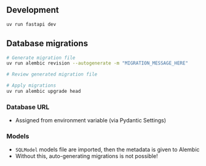 ## Development

```sh
uv run fastapi dev
```

## Database migrations

```sh
# Generate migration file
uv run alembic revision --autogenerate -m "MIGRATION_MESSAGE_HERE"

# Review generated migration file

# Apply migrations
uv run alembic upgrade head
```

### Database URL

- Assigned from environment variable (via Pydantic Settings)

### Models

- `SQLModel` models file are imported, then the metadata is given to Alembic
- Without this, auto-generating migrations is not possible!
